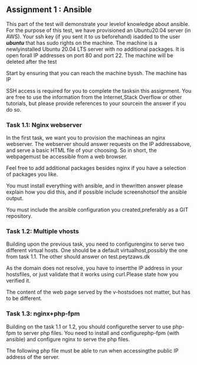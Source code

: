 
## Assignment 1 : Ansible

This part of the test will demonstrate your levelof knowledge about ansible. For
the purpose of this test, we have provisioned an Ubuntu20.04 server (in AWS).
Your ssh key (if you sent it to us beforehand) isadded to the user **_ubuntu_** that has
sudo rights on the machine. The machine is a newlyinstalled Ubuntu 20.04 LTS
server with no additional packages. It is open forall IP addresses on port 80 and
port 22. The machine will be deleted after the test

Start by ensuring that you can reach the machine byssh. The machine has IP


SSH access is required for you to complete the tasksin this assignment.
You are free to use the information from the Internet,Stack Overflow or other
tutorials, but please provide references to your sourcein the answer if you do so.

### Task 1.1: Nginx webserver

In the first task, we want you to provision the machineas an nginx webserver. The
webserver should answer requests on the IP addressabove, and serve a basic
HTML file of your choosing. So in short, the webpagemust be accessible from a
web browser.


Feel free to add additional packages besides nginx if you have a selection of
packages you like.

You must install everything with ansible, and in thewritten answer please explain
how you did this, and if possible include screenshotsof the ansible output.

You must include the ansible configuration you created,preferably as a GIT
repository.

### Task 1.2: Multiple vhosts

Building upon the previous task, you need to configurenginx to serve two
different virtual hosts. One should be a default virtualhost,possibly the one from
task 1.1. The other should answer on test.peytzaws.dk

As the domain does not resolve, you have to insertthe IP address in your
hostsfiles, or just validate that it works using curl.Please state how you verified it.

The content of the web page served by the v-hostsdoes not matter, but has to be
different.

### Task 1.3: nginx+php-fpm

Building on the task 1.1 or 1.2, you should configurethe server to use php-fpm to
server php files. You need to install and configurephp-fpm (with ansible) and
configure nginx to serve the php files.

The following php file must be able to run when accessingthe public IP address
of the server.

<?php
phpinfo();

As an answer, upload your ansible manifest includinga short explanation of how
you solved the task.

Feel free to “harden” or optimize php-fpm and nginxfor production, but default
settings are also ok for this task.

### Task 1.4: Usercreation

Create two users, with these settings:

```
● User Alpha should be added to the group's adm, andsudo.
● User Bravo should only be added to www-data.
```

Both users should use "sh" as the default shell, and both users should have a
group with the same name as the user. Try and use the least number of tasks you
can.

### Task 1.5 Ansible test:

Make a task that writes the epoch time in a file,but only if the current epoch time
ends with a 1,5 or 9.

Pingtest:
It is possible to “ping” “test.peytz.dk, test if itworks.
Make it possible for the machine to ping “test.peytz.dk”by only writing “ping test”.
If possible, do not edit the “/etc/hosts” file.
No matter if you got it working or not, explain yourthoughts on this task.

### Task 1.6 Recap:

Run all of your created playbook again.
Does the “PLAY RECAP” show any changes or failures?
Explain why it did or did not have any changes orfailures.

####Answer: **Recap shows only one change. The change is coming from restarting the nginx server, it would be good to have a handler instead, but no time to implement that.**


## Assignment 2 :

This assignment requires a written answer only, nocode. We ask for your
view/opinion regarding a specific problem. As-suchthere are no right or wrong
answers, we only ask for your opinion.

The answer can be short, but must include your opinionon the question. Feel free
to make a series of assumptions in your answer, butplease state them clearly.

_Problem_
We host a long range of websites and some of theseuse ElasticSearch in an older
version. The version has passed end-of-life and thenew version has functions that
are not backwards compatible. Consequently, it willnot be a trivial task to migrate
to the new ElasticSearch for the developers at Peytz& Co who use the old ES
version for customer solutions.

What is your opinion regarding the continued hostingof the old version of
ElasticSearch.
Please elaborate: Can we safely host the cluster ofES that is end-of-life, or would it
be better to force all solutions to migrate to thenew cluster, including spending
significant time fixing errors related to the migration?

####Answer: **I don't think it's a good idea to host versions that are end of life for security reasons. When a version is end of life it means, no patches are being done, no security updates, nothing. If new security vulnerability is found, we might get hacked. However, usually databases are heavily guarded with no direct access to them. This means sometimes it's okay to keep the old version for some time in order to fix the code.** 


## Assignment 3 : DevOps pipelines

A significant part of the daily task is to build pipelines.This applies for our
applications where pipelines are used for runningautomated tests, for building
containers, and often also for deployments.

We work with a number of different pipeline-toolssuch as Gitlab Runner, Azure
DevOps, and AWS Cloudbuild.

If you have experience working with some of thesetools or maybe from another
pipeline-tool, please provide (attach) a configuration(or screenshot) from a
pipeline including a written summary explaining whatthe purpose of this specific
pipeline is and why you created it the way you did.


## Assignment 4 : Docker containers

Some of the projects we work on at Peytc & Co. usecontainers for the operation of
the applications.

Below is an example of a Docker-file building a containerfor a GoLang-based
apiserver.

Briefly explain to us what Dockerfile does

FROM golang:1.15-alpine as _builder_
RUN apk add gcc=9.3.0-r2 git=2.26.2-r
COPY ./ /workdir
WORKDIR /workdir

ARG _GIT_REVISION_
RUN CGO_ENABLED= 0 GOOS=linux go install -tags netgo ./...

FROM alpine
RUN apk add ca-certificates
LABEL vendor="Peytz & Co A/S"
LABEL author="Jan-Erik Revsbech"
RUN addgroup -g 1001 - S appuser && adduser --uid= 1001 - S -s
/sbin/nologin -G appuser appuser

COPY --from= _builder_ /go/bin/apiserver.
COPY ./config ./config/
USER appuser
CMD ["./apiserver"]

####Answer: **Multi stage build docker file. First step is getting the golang image, copy the golang source code and install it. Second step is to copy apiserver bin  from the first step, copy some  config files and run it. **

## Assignment 5 : Microservices architecture

Some of the projects we run are built on a microservicesarchitecture, and
primarily as containers in some kind of orchestrationtool, Kubernetes or
cloud-service

Task 5. 1
Explain in your own words what to pay special attentionto, when working with
and operating projects built on microservices architecture.Feel free to include
topics like observability, tracing, routing, queueingsystems, etc.

####Answer: **Pay attention to state (if services are stateless or stateful), networking between the microservices is important part as well. It's really important to have the right connectivity and  security(what can see what) between microservices.
Task 5. 2
Many microservices architecture projects require accessto one or more queueing
systems.

In this task, one of our developers has contactedyou because the application she
is developing utilises AWS SQS for queueing.
The application she works on is an online transactionalsystem, and she has
observed that the events to the application don’talways appear to come in the
same sequence and even worse, sometimes the eventscome twice.

Her question to you is, can this behaviour reallybe correct, and is there something
wrong with the queueing system?
What is your answer to her? ( _a brief answer is ok_ )

####Answer: **There is standard queue and FIFO queues, standard ones can introduce duplicates, but FIFO queues are designed to never introduce duplicate messages. However, your message producer might introduce duplicates in certain scenarios: for example, if the producer sends a message, does not receive a response, and then resends the same message. Amazon SQS APIs provide deduplication functionality that prevents your message producer from sending duplicates. Any duplicates introduced by the message producer are removed within a 5-minute deduplication interval. Yes. FIFO (first-in-first-out) queues preserve the exact order in which messages are sent and received. If you use a FIFO queue, you don't have to place sequencing information in your messages. Standard queues provide a loose-FIFO capability that attempts to preserve the order of messages. However, because standard queues are designed to be massively scalable using a highly distributed architecture, receiving messages in the exact order they are sent is not guaranteed.**


## Assignment 6 : Amazon Web Services

Task 6. 1 Container orchestration architecture
We are building a new web api for a client, and wantto host the application on
AWS. The code is a containerized PHP application (Symfony),that also requires
some persistent storage.

The code is versioned in Github, and we would liketo have both a Production and
a Stage environment and implement a Continuous integrationpipeline that
automatically deploys the code to Staging.

Explain one or more options on how you would suggestwe host this solution, and
how to build the CD pipeline.


####Answer: **We can use codecommit to trigger  codebuild to build the containers and store them in ECR and trigger codepipeline to actually deploy  the service on ECS. It is important to know how the state will be kept will it be in s3 bucket or database or somewhere else (locally). Depending on how the state is kept we can figure out the rest. For different environment we can just use tags.


